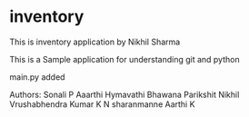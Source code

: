 # inventory
This is inventory application by Nikhil Sharma

This is a Sample application for understanding git and python

main.py added


Authors:
Sonali P
Aaarthi
Hymavathi
Bhawana
Parikshit
Nikhil
Vrushabhendra Kumar K N 
sharanmanne
Aarthi K